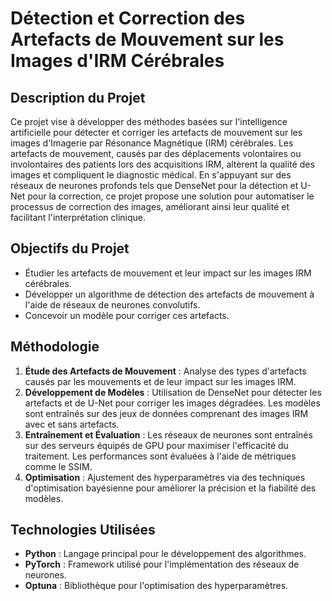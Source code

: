 # Détection et Correction des Artefacts de Mouvement sur les Images d'IRM Cérébrales

## Description du Projet

Ce projet vise à développer des méthodes basées sur l'intelligence artificielle pour détecter et corriger les artefacts de mouvement sur les images d'Imagerie par Résonance Magnétique (IRM) cérébrales. Les artefacts de mouvement, causés par des déplacements volontaires ou involontaires des patients lors des acquisitions IRM, altèrent la qualité des images et compliquent le diagnostic médical. En s'appuyant sur des réseaux de neurones profonds tels que DenseNet pour la détection et U-Net pour la correction, ce projet propose une solution pour automatiser le processus de correction des images, améliorant ainsi leur qualité et facilitant l'interprétation clinique.

## Objectifs du Projet

- Étudier les artefacts de mouvement et leur impact sur les images IRM cérébrales.
- Développer un algorithme de détection des artefacts de mouvement à l'aide de réseaux de neurones convolutifs.
- Concevoir un modèle pour corriger ces artefacts.

## Méthodologie

1. **Étude des Artefacts de Mouvement** : Analyse des types d'artefacts causés par les mouvements et de leur impact sur les images IRM.
2. **Développement de Modèles** : Utilisation de DenseNet pour détecter les artefacts et de U-Net pour corriger les images dégradées. Les modèles sont entraînés sur des jeux de données comprenant des images IRM avec et sans artefacts.
3. **Entraînement et Évaluation** : Les réseaux de neurones sont entraînés sur des serveurs équipés de GPU pour maximiser l'efficacité du traitement. Les performances sont évaluées à l'aide de métriques comme le SSIM.
4. **Optimisation** : Ajustement des hyperparamètres via des techniques d'optimisation bayésienne pour améliorer la précision et la fiabilité des modèles.

## Technologies Utilisées

- **Python** : Langage principal pour le développement des algorithmes.
- **PyTorch** : Framework utilisé pour l'implémentation des réseaux de neurones.
- **Optuna** : Bibliothèque pour l'optimisation des hyperparamètres.



